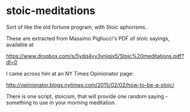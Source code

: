 # stoic-meditations
Sort of like the old fortune program, with Stoic aphorisms.

These are extracted from Massimo Pigliucci's PDF of stoic sayings, available at

   https://www.dropbox.com/s/5ydq4vy3vnjqjx5/Stoic%20meditations.pdf?dl=0

I came across him at an NY Times Opinionator page:

   http://opinionator.blogs.nytimes.com/2015/02/02/how-to-be-a-stoic/

There is one script, stoicism, that will provide one random saying -
something to use in your morning meditation.
